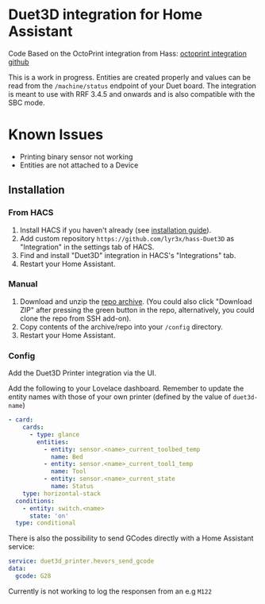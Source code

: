 # Duet3D integration for Home Assistant

Code Based on the OctoPrint integration from Hass: [octoprint integration github](https://github.com/home-assistant/home-assistant/tree/dev/homeassistant/components/octoprint)

This is a work in progress. Entities are created properly and values can be read from the `/machine/status` endpoint of your Duet board. The integration is meant to use with RRF 3.4.5 and onwards and is also compatible with the SBC mode.

# Known Issues
* Printing binary sensor not working
* Entities are not attached to a Device

## Installation

### From HACS

1. Install HACS if you haven't already (see [installation guide](https://hacs.xyz/docs/configuration/basic)).
2. Add custom repository `https://github.com/lyr3x/hass-Duet3D` as "Integration" in the settings tab of HACS.
3. Find and install "Duet3D" integration in HACS's "Integrations" tab.
4. Restart your Home Assistant.

### Manual

1. Download and unzip the [repo archive](https://github.com/lyr3x/hass-Duet3D/archive/master.zip). (You could also click "Download ZIP" after pressing the green button in the repo, alternatively, you could clone the repo from SSH add-on).
2. Copy contents of the archive/repo into your `/config` directory.
3. Restart your Home Assistant.

### Config
Add the Duet3D Printer integration via the UI. 

Add the following to your Lovelace dashboard. Remember to update the entity names with those of your own printer (defined by the value of `duet3d-name`)
```yaml
- card:
    cards:
      - type: glance
        entities:
          - entity: sensor.<name>_current_toolbed_temp
            name: Bed
          - entity: sensor.<name>_current_tool1_temp
            name: Tool
          - entity: sensor.<name>_current_state
            name: Status
    type: horizontal-stack
  conditions:
    - entity: switch.<name>
      state: 'on'
  type: conditional
```

There is also the possibility to send GCodes directly with a Home Assistant service:
```yaml
service: duet3d_printer.hevors_send_gcode
data:
  gcode: G28
```
Currently is not working to log the responsen from an e.g `M122`
